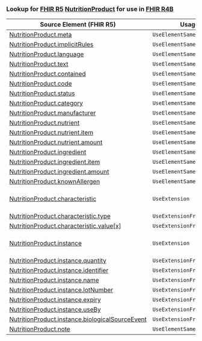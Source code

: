 ### Lookup for [FHIR R5](https://hl7.org/fhir/R5/) [NutritionProduct](https://hl7.org/fhir/R5/NutritionProduct.html) for use in [FHIR R4B](https://hl7.org/fhir/R4B/)

| Source Element (FHIR R5) | Usage | Target |
| -------------- | ----- | ------ |
| [NutritionProduct.meta](https://hl7.org/fhir/R5/NutritionProduct.html#resource) | `UseElementSameName` | [NutritionProduct.meta](https://hl7.org/fhir/R4B/NutritionProduct.html#resource) |
| [NutritionProduct.implicitRules](https://hl7.org/fhir/R5/NutritionProduct.html#resource) | `UseElementSameName` | [NutritionProduct.implicitRules](https://hl7.org/fhir/R4B/NutritionProduct.html#resource) |
| [NutritionProduct.language](https://hl7.org/fhir/R5/NutritionProduct.html#resource) | `UseElementSameName` | [NutritionProduct.language](https://hl7.org/fhir/R4B/NutritionProduct.html#resource) |
| [NutritionProduct.text](https://hl7.org/fhir/R5/NutritionProduct.html#resource) | `UseElementSameName` | [NutritionProduct.text](https://hl7.org/fhir/R4B/NutritionProduct.html#resource) |
| [NutritionProduct.contained](https://hl7.org/fhir/R5/NutritionProduct.html#resource) | `UseElementSameName` | [NutritionProduct.contained](https://hl7.org/fhir/R4B/NutritionProduct.html#resource) |
| [NutritionProduct.code](https://hl7.org/fhir/R5/NutritionProduct.html#resource) | `UseElementSameName` | [NutritionProduct.code](https://hl7.org/fhir/R4B/NutritionProduct.html#resource) |
| [NutritionProduct.status](https://hl7.org/fhir/R5/NutritionProduct.html#resource) | `UseElementSameName` | [NutritionProduct.status](https://hl7.org/fhir/R4B/NutritionProduct.html#resource) |
| [NutritionProduct.category](https://hl7.org/fhir/R5/NutritionProduct.html#resource) | `UseElementSameName` | [NutritionProduct.category](https://hl7.org/fhir/R4B/NutritionProduct.html#resource) |
| [NutritionProduct.manufacturer](https://hl7.org/fhir/R5/NutritionProduct.html#resource) | `UseElementSameName` | [NutritionProduct.manufacturer](https://hl7.org/fhir/R4B/NutritionProduct.html#resource) |
| [NutritionProduct.nutrient](https://hl7.org/fhir/R5/NutritionProduct.html#resource) | `UseElementSameName` | [NutritionProduct.nutrient](https://hl7.org/fhir/R4B/NutritionProduct.html#resource) |
| [NutritionProduct.nutrient.item](https://hl7.org/fhir/R5/NutritionProduct.html#resource) | `UseElementSameName` | [NutritionProduct.nutrient.item](https://hl7.org/fhir/R4B/NutritionProduct.html#resource) |
| [NutritionProduct.nutrient.amount](https://hl7.org/fhir/R5/NutritionProduct.html#resource) | `UseElementSameName` | [NutritionProduct.nutrient.amount](https://hl7.org/fhir/R4B/NutritionProduct.html#resource) |
| [NutritionProduct.ingredient](https://hl7.org/fhir/R5/NutritionProduct.html#resource) | `UseElementSameName` | [NutritionProduct.ingredient](https://hl7.org/fhir/R4B/NutritionProduct.html#resource) |
| [NutritionProduct.ingredient.item](https://hl7.org/fhir/R5/NutritionProduct.html#resource) | `UseElementSameName` | [NutritionProduct.ingredient.item](https://hl7.org/fhir/R4B/NutritionProduct.html#resource) |
| [NutritionProduct.ingredient.amount](https://hl7.org/fhir/R5/NutritionProduct.html#resource) | `UseElementSameName` | [NutritionProduct.ingredient.amount](https://hl7.org/fhir/R4B/NutritionProduct.html#resource) |
| [NutritionProduct.knownAllergen](https://hl7.org/fhir/R5/NutritionProduct.html#resource) | `UseElementSameName` | [NutritionProduct.knownAllergen](https://hl7.org/fhir/R4B/NutritionProduct.html#resource) |
| [NutritionProduct.characteristic](https://hl7.org/fhir/R5/NutritionProduct.html#resource) | `UseExtension` | [http://hl7.org/fhir/5.0/StructureDefinition/extension-NutritionProduct.characteristic](StructureDefinition-ext-R5-NutritionProduct.characteristic.html) |
| [NutritionProduct.characteristic.type](https://hl7.org/fhir/R5/NutritionProduct.html#resource) | `UseExtensionFromAncestor` | - |
| [NutritionProduct.characteristic.value[x]](https://hl7.org/fhir/R5/NutritionProduct.html#resource) | `UseExtensionFromAncestor` | - |
| [NutritionProduct.instance](https://hl7.org/fhir/R5/NutritionProduct.html#resource) | `UseExtension` | [http://hl7.org/fhir/5.0/StructureDefinition/extension-NutritionProduct.instance](StructureDefinition-ext-R5-NutritionProduct.instance.html) |
| [NutritionProduct.instance.quantity](https://hl7.org/fhir/R5/NutritionProduct.html#resource) | `UseExtensionFromAncestor` | - |
| [NutritionProduct.instance.identifier](https://hl7.org/fhir/R5/NutritionProduct.html#resource) | `UseExtensionFromAncestor` | - |
| [NutritionProduct.instance.name](https://hl7.org/fhir/R5/NutritionProduct.html#resource) | `UseExtensionFromAncestor` | - |
| [NutritionProduct.instance.lotNumber](https://hl7.org/fhir/R5/NutritionProduct.html#resource) | `UseExtensionFromAncestor` | - |
| [NutritionProduct.instance.expiry](https://hl7.org/fhir/R5/NutritionProduct.html#resource) | `UseExtensionFromAncestor` | - |
| [NutritionProduct.instance.useBy](https://hl7.org/fhir/R5/NutritionProduct.html#resource) | `UseExtensionFromAncestor` | - |
| [NutritionProduct.instance.biologicalSourceEvent](https://hl7.org/fhir/R5/NutritionProduct.html#resource) | `UseExtensionFromAncestor` | - |
| [NutritionProduct.note](https://hl7.org/fhir/R5/NutritionProduct.html#resource) | `UseElementSameName` | [NutritionProduct.note](https://hl7.org/fhir/R4B/NutritionProduct.html#resource) |
